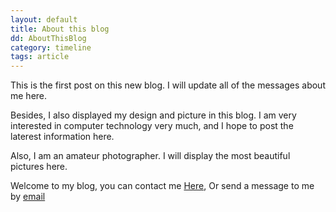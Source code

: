 ```yaml
---
layout: default
title: About this blog
dd: AboutThisBlog
category: timeline
tags: article
---
```

<p>This is the first post on this new blog. I will update all of the messages about me here. </p>
<p>Besides, I also displayed my design and picture in this blog. I am very interested in computer technology very much, and I hope to post the laterest information here.
</p>
<p>Also, I am an amateur photographer. I will display the most beautiful pictures here.</p>
<p>Welcome to my blog, you can contact me <a href="https://github.com/jevy-wangfei">Here</a>, Or send a message to me by <a href="mailto:jevy.wangfei@gmail.com">email</a></p>
